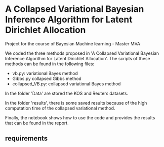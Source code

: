 # A Collapsed Variational Bayesian Inference Algorithm for Latent Dirichlet Allocation
Project for the course of Bayesian Machine learning - Master MVA

We coded the three methods proposed in 'A Collapsed Variational Bayesian Inference Algorithm for Latent Dirichlet Allocation'. The scripts of these methods can be found in the following files:
- vb.py:  variational Bayes method
- Gibbs.py collapsed Gibbs method
- collapsed_VB.py: collapsed variational Bayes method

In the folder 'Data' are stored the KOS and Reuters datasets. 

In the folder 'results', there is some saved results because of the high computation time of the collapsed variational method.

Finally, the notebook shows how to use the code and provides the results that can be found in the report. 

## requirements
